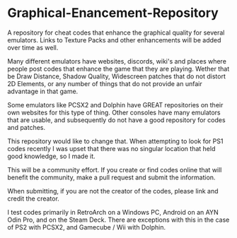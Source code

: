 # Graphical-Enancement-Repository
A repository for cheat codes that enhance the graphical quality for several emulators. Links to Texture Packs and other enhancements will be added over time as well.

Many different emulators have websites, discords, wiki's and places where people post codes that enhance the game that they are playing. Wether that be Draw Distance, Shadow Quality, Widescreen patches that do not distort 2D Elements, or any number of things that do not provide an unfair advantage in that game. 

Some emulators like PCSX2 and Dolphin have GREAT repositories on their own websites for this type of thing. Other consoles have many emulators that are usable, and subsequently do not have a good repository for codes and patches. 

This repository would like to change that. When attempting to look for PS1 codes recently I was upset that there was no singular location that held good knowledge, so I made it.

This will be a community effort. If you create or find codes online that will benefit the community, make a pull request and submit the information.

When submitting, if you are not the creator of the codes, please link and credit the creator.

I test codes primarily in RetroArch on a Windows PC, Android on an AYN Odin Pro, and on the Steam Deck. There are exceptions with this in the case of PS2 with PCSX2, and Gamecube / Wii with Dolphin.
